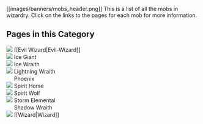 [[images/banners/mobs_header.png]]
This is a list of all the mobs in wizardry. Click on the links to the pages for each mob for more information.

## Pages in this Category
![](https://github.com/Electroblob77/Wizardry/blob/1.12.2/src/main/resources/assets/ebwizardry/textures/items/wizard_hat_fire.png) [[Evil Wizard|Evil-Wizard]]  
![](https://github.com/Electroblob77/Wizardry/blob/1.12.2/src/main/resources/assets/ebwizardry/textures/entity/ice_charge.png) Ice Giant  
![](https://github.com/Electroblob77/Wizardry/blob/1.12.2/src/main/resources/assets/ebwizardry/textures/entity/ice_charge.png) Ice Wraith  
![](https://github.com/Electroblob77/Wizardry/blob/1.12.2/src/main/resources/assets/ebwizardry/textures/entity/spark_bomb.png) Lightning Wraith  
<img src="https://github.com/Electroblob77/Wizardry/blob/1.12.2/src/main/resources/assets/ebwizardry/textures/entity/firebolt.png" alt="" width=16 height=16> Phoenix  
![](https://github.com/Electroblob77/Wizardry/blob/1.12.2/src/main/resources/assets/ebwizardry/textures/items/identification_scroll.png) Spirit Horse  
![](https://github.com/Electroblob77/Wizardry/blob/1.12.2/src/main/resources/assets/ebwizardry/textures/items/identification_scroll.png) Spirit Wolf  
![](https://github.com/Electroblob77/Wizardry/blob/1.12.2/src/main/resources/assets/ebwizardry/textures/entity/spark_bomb.png) Storm Elemental  
<img src="https://github.com/Electroblob77/Wizardry/blob/1.12.2/src/main/resources/assets/ebwizardry/textures/entity/darkness_orb.png" alt="" width=16 height=16> Shadow Wraith  
![](https://github.com/Electroblob77/Wizardry/blob/1.12.2/src/main/resources/assets/ebwizardry/textures/items/wizard_hat.png) [[Wizard|Wizard]]  